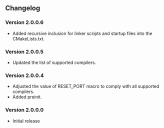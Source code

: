 ## Changelog

### Version 2.0.0.6
 - Added recursive inclusion for linker scripts and startup files into the CMakeLists.txt.

### Version 2.0.0.5
 - Updated the list of supported compilers.

### Version 2.0.0.4
 - Adjusted the value of RESET_PORT macro to comply with all supported compilers.
 - Added preinit.

### Version 2.0.0.0
 - Initial release
